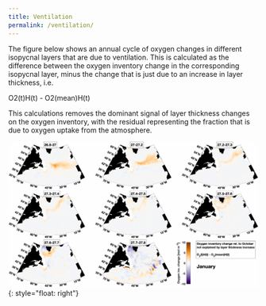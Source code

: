 ```yaml
---
title: Ventilation
permalink: /ventilation/
---
```


The figure below shows an annual cycle of oxygen changes in different isopycnal layers that are due to ventilation. This is calculated as the difference between the oxygen inventory change in the corresponding isopycnal layer, minus the change that is just due to an increase in layer thickness, i.e.

O2(t)H(t) - O2(mean)H(t)

This calculations removes the dominant signal of layer thickness changes on the oxygen inventory, with the residual representing the fraction that is due to oxygen uptake from the atmosphere.

![Isopycnal oxygen](/assets/images/oxy_iso.gif){: style="float: right"}
